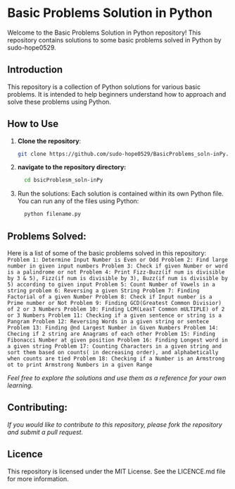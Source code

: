 # Basic Problems Solution in Python

Welcome to the Basic Problems Solution in Python repository! This repository contains solutions to some basic problems solved in Python by sudo-hope0529.

## Introduction

This repository is a collection of Python solutions for various basic problems. It is intended to help beginners understand how to approach and solve these problems using Python.

## How to Use

1. **Clone the repository**:
      ```bash
      git clone https://github.com/sudo-hope0529/BasicProblems_soln-inPy.git
      ```

2. **navigate to the repository directory:**
      ```bash
        cd bsicProblesm_soln-inPy
      ```
3. Run the solutions:
  Each solution is contained within its own Python file. You can run any of the files using Python:
     ```bash
       python filename.py
     ```

## **Problems Solved:**

Here is a list of some of the basic problems solved in this repository:
    ```
    Problem 1: Determine Input Number is Even or Odd
    Problem 2: Find large number in given input numbers
    Problem 3: Check if given Number or word is a palindrome or not
    Problem 4: Print Fizz-Buzz(if num is divisible by 3 & 5), Fizz(if num is divisible by 3), Buzz(if num is divisible by 5) according to given input
    Problem 5: Count Number of Vowels in a string
    problem 6: Reversing a given String
    Problem 7: Finding Factorial of a given Number
    Problem 8: Check if Input number is a Prime number or Not
    Problem 9: Finding GCD(Greatest Common Divisior) of 2 or 3 Numbers
    Problem 10: Finding LCM(LeasT Common mULTIPLE) of 2 or 3 Numbers
    Problem 11: Checking if a given sentence or string is a Pangram
    Problem 12: Reversing Words in a given string or sentece
    Problem 13: Finding @nd Largest Number in Given Numbers
    Problem 14: Checing if 2 string are Anagrams of each other
    Problem 15: Finding Fibonacci Number at given position
    Problem 16: Finding Longest word in a given string
    Problem 17: Counting Characters in a given string and sort them based on counts( in decreasing order), and alphabetically when counts are tied
    Problem 18: Checking if a Number is an Armstrong ot to print Armstrong Numbers in a given Range
    ```
    
*Feel free to explore the solutions and use them as a reference for your own learning.*

## **Contributing:**
  *If you would like to contribute to this repository, please fork the repository and submit a pull request.*

## **Licence**
  This repository is licensed under the MIT License. See the LICENCE.md file for more information.
